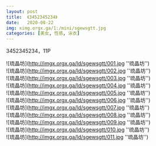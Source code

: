 ```yaml
---
layout: post
title:  《3452345234》
date:   2020-08-22
img: ximg.orgx.ga/1:/mini/sgewsgtt.jpg
categories: [美女, 性感, 泳衣]
---
```


3452345234，11P

![琉晶坊](http://imgx.orgx.ga/ld/sgewsgtt/001.jpg ''琉晶坊'') <br>
![琉晶坊](http://imgx.orgx.ga/ld/sgewsgtt/002.jpg ''琉晶坊'') <br>
![琉晶坊](http://imgx.orgx.ga/ld/sgewsgtt/003.jpg ''琉晶坊'') <br>
![琉晶坊](http://imgx.orgx.ga/ld/sgewsgtt/004.jpg ''琉晶坊'') <br>
![琉晶坊](http://imgx.orgx.ga/ld/sgewsgtt/005.jpg ''琉晶坊'') <br>
![琉晶坊](http://imgx.orgx.ga/ld/sgewsgtt/006.jpg ''琉晶坊'') <br>
![琉晶坊](http://imgx.orgx.ga/ld/sgewsgtt/007.jpg ''琉晶坊'') <br>
![琉晶坊](http://imgx.orgx.ga/ld/sgewsgtt/008.jpg ''琉晶坊'') <br>
![琉晶坊](http://imgx.orgx.ga/ld/sgewsgtt/009.jpg ''琉晶坊'') <br>
![琉晶坊](http://imgx.orgx.ga/ld/sgewsgtt/010.jpg ''琉晶坊'') <br>
![琉晶坊](http://imgx.orgx.ga/ld/sgewsgtt/011.jpg ''琉晶坊'') <br>
